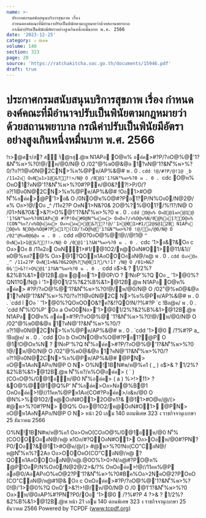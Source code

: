 ```yaml
---
name: >-
  ประกาศกรมสนับสนุนบริการสุขภาพ เรื่อง
  กำหนดองค์คณะที่มีอำนาจปรับเป็นพินัยตามกฎหมายว่าด้วยสถานพยาบาล
  กรณีค่าปรับเป็นพินัยมีอัตราอย่างสูงเกินหนึ่งหมื่นบาท พ.ศ. 2566
date: '2023-12-25'
category: ง พิเศษ
volume: 140
section: 323
page: 20
source: 'https://ratchakitcha.soc.go.th/documents/15946.pdf'
draft: true
---
```


# ประกาศกรมสนับสนุนบริการสุขภาพ เรื่อง กำหนดองค์คณะที่มีอำนาจปรับเป็นพินัยตามกฎหมายว่าด้วยสถานพยาบาล กรณีค่าปรับเป็นพินัยมีอัตราอย่างสูงเกินหนึ่งหมื่นบาท พ.ศ. 2566

!ร>@ศร/ส? สุ ริ@รสุ.@พ N1APอ O@ห% อค์ค>#?P/?อO@%@'1?&N'็%พ>%?0!@/ห/@0/N@ O /02"@%พ0@&@ล 1?คN@'1?&N'็%พ>%?0/?อ?!1@อ0N@2CN>%ห%@Pห/AP%&@# พ . 0 . `cdd !@/#?P/@!1@ _b /11ค2อ OหNพ1>1@&??!>/N@ O /0@1'1?&N'็%พ>%?0 พ . 0 . `cdc O@ห% OหO1?คN@'1?&N'็%พ>%?0#?Pห/@0&??!>P/O/?อ?!1@อ0N@2CN>%ห%@Pห/AP%&@# !Oอ1>#O@ N'็%อค์ค>@P'1>อ& O /0NO@ห%O@#?Pอ1?P/N%Oอ0/N@2@/ค% Oล>!@/Oอ _^ /11ค2?P OหN1>N&?0& 2O@%?%@01?/%!1?/N@ O /01>N&?0&'>&?!>O%@1'1?&N'็%พ>%?0 พ . 0 . `cdd O@ห% OหO@1พ>@1@ '1?&N'็%พ>%?0N1APอO #?P!Oอ#O@N'็%อค์ค> OหOห?/ห%O@ห%N/0@%อ1?O@ห% (CON'็%ห?/ห%O@อค์ค> Oล>อค์ค>@&??!@/'1>@01>#1/2@$@12B N1APอ O@ห% NO@ห%O@#?Pอ1?(CO/?อO@%@'1?&N'็%พ>%?0 !@/ห/@0/N@ O /02"@%พ0@&@ล พ . 0 . `cdd อ@0?0อO@%@!@//@!1@ `^ OหNพ1>1@&??!>/N@ O /0@1'1?&N'็%พ>%?0 พ . 0 . `cdc '1>อ&?&Oอ c Oล>Oอ 8 /11ค2อ OหN1>#1/@1O2/ห@OอN#O1>@11/&1//พ0@%หล?@% Oล>@1?QOห1AอOOOอลN@/ห@ พ . 0 . `cdd Oล>Oอ _^ /11ค2?P OหN1>N&?0&2O@%?%@01?/%!1? /N@ O /01>N&?0&'>&?!>O%@1'1?&N'็%พ>%?0 พ . 0 . `cdd อ$>& ? 1/2%?&2%B%&1>@12B.@พ @ออ'1>@0P/O ? !NอP'%?Q Oอ _ '1>@0%?QN1?0/N@ ì '1>@01/2%?&2%B%&1>@12B.@พ N1APอ O@ห% อค์ค> #?P/?อO@%@'1?&N'็%พ>%?0!@/ห/@0/N@ O /02"@%พ0@&@ล 1?คN@'1?&N'็%พ>%?0/?อ?!1@อ0N@2C N>%ห%@Pห/AP%&@# พ . 0 . `cdd î Oอ ` '1>@0%?QOหOOO&?ค?&!?QO!N/?%#?P `c !Bล@ค/ พ . 0 . `cdd N'็%!O%P' Oอ a OหO0Nล>'1>@01/2%?&2%B%&1>@12B.@พ N1APอ O@ห% อค์ค>#?P/?อO@%@ '1?&N'็%พ>%?0!@/ห/@0/N@ O /02"@%พ0@&@ล 1?คN@'1?&N'็%พ>%?0/?อ?!1@อ0N@2CN>%ห%@Pห/AP%&@# พ . 0 . `cdd '1>@0  /?%#?P a_ !Bล@ค/ พ . 0 . `cdd Oอ b OหONO@ห%O@#?Pอ1?@P O @1!O@Oห%N ? !NอP'%?Q N'็%อค์ค>#?P/?อO@%@'1?&N'็%พ>%?0 !@/ห/@0/N@ O /02"@%พ0@&@ล 1?คN@'1?&N'็%พ>%?0/?อ?!1@อ0N@2CN>%ห%@Pห/AP%&@# @PN> อO@ห1AอNAPอ/N@P O N> O%N!1BN#พ/ห@%ค1 ( _ ) อ$>& ? 1/2%?&2%B%&1>@12B.@พ N'็%ห?/ห%O@อค์ค> ( ` ) (COอO@%/0@1อห/@0 N'็%อค์ค> ( a ) %>!>11> ? &O@%@@1@Q%P' N'็%อค์ค>Oล>Nล@%B@1 OหOอค์ค>!@//11คห%@Pห1Aอ(CO#?Pอค์ค>/อ&ห/@0 O @N%>%@1O2/ห@OอN#O1>2O@ห1?& @11>#O@ค/@/(> #@พ>%?0#?PN> @Q% Oล>@1O2/ห@OอN#O1> @PN> อO@ห1AอNAPอ/N@P O N> หน้า 20 เลม 140 ตอนพิเศษ 323 ง ราชกิจจานุเบกษา 25 ธันวาคม 2566

O%N!1BN#พ/ห@%ค1 Oล>OหO(COอO@%/0@1อห/@0 N'็%(COOOOอลN@/ห@ พ1Oอ/#?QOอN#O1> Oล>Oอห/@0#?PN?P0/Oอ?&@11>#O@ค/@/(> #@พ>%?0!Nอ(CO"CลN@/ห@N'็%ห%?2Aอ Oล>OOOหO(CO"CลN@/ห@ ?QOห1AอOOOอลN@/ห@.@0O%1>0>N/ล@#?PO@ห% @P!OอP/N%Oอ0/N@2@/2>&/?% OหOอค์ค>!@//11คห%@P ลล@0/AอAPอO%คO@2?P'1?&N'็%พ>%?0#Bค%Oล>2NคO@2?POหO (CO"CลN@/ห@#1@& Oอ c OหOอค์ค>#?P/?อO@%@'1?&N'็%พ>%?0!@/'1>@0%?Q OหO'>&?!>!@/ห/@0/N@ O /0 @1'1?&N'็%พ>%?0 Oล>ห/@0อAP%#?PN?P0/Oอ '1>@0  /?%#?P 4 $?%/@ค/ พ . 0 . `cdd 2B1> />N010? > N อ$>& ? 1/2%?&2%B%&1>@12B.@พ หน้า 21 เลม 140 ตอนพิเศษ 323 ง ราชกิจจานุเบกษา 25 ธันวาคม 2566 Powered by TCPDF (www.tcpdf.org)
